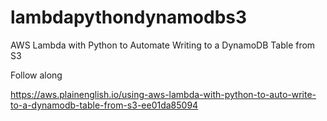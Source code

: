 # lambdapythondynamodbs3
AWS Lambda with Python to Automate Writing to a DynamoDB Table from S3

Follow along

https://aws.plainenglish.io/using-aws-lambda-with-python-to-auto-write-to-a-dynamodb-table-from-s3-ee01da85094

